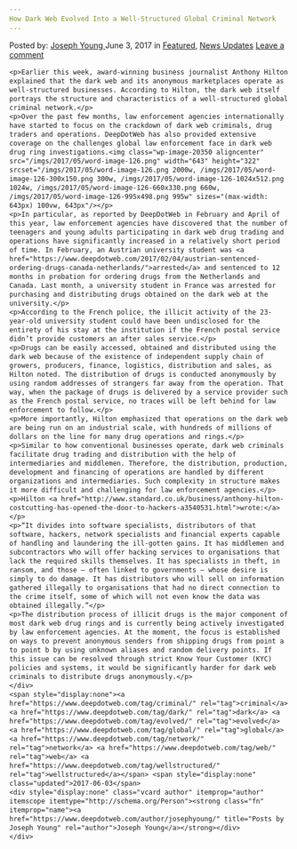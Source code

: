 ```yaml
---
How Dark Web Evolved Into a Well-Structured Global Criminal Network
---
```

<article class="post-listing post-20342 post type-post status-publish format-standard has-post-thumbnail hentry  tag-criminal tag-dark tag-evolved tag-global tag-network tag-web tag-wellstructured">
    <div class="post-inner">
        <span>Posted by: <a href="https://www.deepdotweb.com/author/josephyoung/" title="">Joseph Young </a></span>
    <span>June 3, 2017</span>
    <span>in <a href="https://www.deepdotweb.com/category/deepdot-news/" rel="category tag">Featured</a>, <a href="https://www.deepdotweb.com/category/news-updates/" rel="category tag">News Updates</a></span>
    <span><a href="https://www.deepdotweb.com/2017/06/03/dark-web-evolved-well-structured-global-criminal-network/#respond">Leave a comment</a></span>
    </p>
    <div class="clear"></div>
    
    <p>Earlier this week, award-winning business journalist Anthony Hilton explained that the dark web and its anonymous marketplaces operate as well-structured businesses. According to Hilton, the dark web itself portrays the structure and characteristics of a well-structured global criminal network.</p>
    <p>Over the past few months, law enforcement agencies internationally have started to focus on the crackdown of dark web criminals, drug traders and operations. DeepDotWeb has also provided extensive coverage on the challenges global law enforcement face in dark web drug ring investigations.<img class="wp-image-20350 aligncenter" src="/imgs/2017/05/word-image-126.png" width="643" height="322" srcset="/imgs/2017/05/word-image-126.png 2000w, /imgs/2017/05/word-image-126-300x150.png 300w, /imgs/2017/05/word-image-126-1024x512.png 1024w, /imgs/2017/05/word-image-126-660x330.png 660w, /imgs/2017/05/word-image-126-995x498.png 995w" sizes="(max-width: 643px) 100vw, 643px"/></p>
    <p>In particular, as reported by DeepDotWeb in February and April of this year, law enforcement agencies have discovered that the number of teenagers and young adults participating in dark web drug trading and operations have significantly increased in a relatively short period of time. In February, an Austrian university student was <a href="https://www.deepdotweb.com/2017/02/04/austrian-sentenced-ordering-drugs-canada-netherlands/">arrested</a> and sentenced to 12 months in probation for ordering drugs from the Netherlands and Canada. Last month, a university student in France was arrested for purchasing and distributing drugs obtained on the dark web at the university.</p>
    <p>According to the French police, the illicit activity of the 23-year-old university student could have been undisclosed for the entirety of his stay at the institution if the French postal service didn’t provide customers an after sales service.</p>
    <p>Drugs can be easily accessed, obtained and distributed using the dark web because of the existence of independent supply chain of growers, producers, finance, logistics, distribution and sales, as Hilton noted. The distribution of drugs is conducted anonymously by using random addresses of strangers far away from the operation. That way, when the package of drugs is delivered by a service provider such as the French postal service, no traces will be left behind for law enforcement to follow.</p>
    <p>More importantly, Hilton emphasized that operations on the dark web are being run on an industrial scale, with hundreds of millions of dollars on the line for many drug operations and rings.</p>
    <p>Similar to how conventional businesses operate, dark web criminals facilitate drug trading and distribution with the help of intermediaries and middlemen. Therefore, the distribution, production, development and financing of operations are handled by different organizations and intermediaries. Such complexity in structure makes it more difficult and challenging for law enforcement agencies.</p>
    <p>Hilton <a href="http://www.standard.co.uk/business/anthony-hilton-costcutting-has-opened-the-door-to-hackers-a3540531.html">wrote:</a></p>
    <p>“It divides into software specialists, distributors of that software, hackers, network specialists and financial experts capable of handling and laundering the ill-gotten gains. It has middlemen and subcontractors who will offer hacking services to organisations that lack the required skills themselves. It has specialists in theft, in ransom, and those — often linked to governments — whose desire is simply to do damage. It has distributors who will sell on information gathered illegally to organisations that had no direct connection to the crime itself, some of which will not even know the data was obtained illegally.”</p>
    <p>The distribution process of illicit drugs is the major component of most dark web drug rings and is currently being actively investigated by law enforcement agencies. At the moment, the focus is established on ways to prevent anonymous senders from shipping drugs from point a to point b by using unknown aliases and random delivery points. If this issue can be resolved through strict Know Your Customer (KYC) policies and systems, it would be significantly harder for dark web criminals to distribute drugs anonymously.</p>
    </div>
    <span style="display:none"><a href="https://www.deepdotweb.com/tag/criminal/" rel="tag">criminal</a> <a href="https://www.deepdotweb.com/tag/dark/" rel="tag">dark</a> <a href="https://www.deepdotweb.com/tag/evolved/" rel="tag">evolved</a> <a href="https://www.deepdotweb.com/tag/global/" rel="tag">global</a> <a href="https://www.deepdotweb.com/tag/network/" rel="tag">network</a> <a href="https://www.deepdotweb.com/tag/web/" rel="tag">web</a> <a href="https://www.deepdotweb.com/tag/wellstructured/" rel="tag">wellstructured</a></span> <span style="display:none" class="updated">2017-06-03</span>
    <div style="display:none" class="vcard author" itemprop="author" itemscope itemtype="http://schema.org/Person"><strong class="fn" itemprop="name"><a href="https://www.deepdotweb.com/author/josephyoung/" title="Posts by Joseph Young" rel="author">Joseph Young</a></strong></div>
    </div>
</article>


